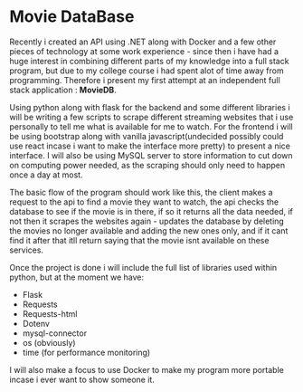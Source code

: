 # Movie DataBase

Recently i created an API using .NET along with Docker and a few other pieces of technology at some work experience - since then i have had a huge interest in combining different parts of my knowledge into a full stack program, but due to my college course i had spent alot of time away from programming. Therefore i present my first attempt at an independent full stack application : **MovieDB**.

Using python along with flask for the backend and some different libraries i will be writing a few scripts to scrape different streaming websites that i use personally to tell me what is available for me to watch. For the frontend i will be using bootstrap along with vanilla javascript(undecided possibly could use react incase i want to make the interface more pretty) to present a nice interface. I will also be using MySQL server to store information to cut down on computing power needed, as the scraping should only need to happen once a day at most.

The basic flow of the program should work like this, the client makes a request to the api to find a movie they want to watch, the api checks the database to see if the movie is in there, if so it returns all the data needed, if not then it scrapes the websites again - updates the database by deleting the movies no longer available and adding the new ones only, and if it cant find it after that itll return saying that the movie isnt available on these services.

Once the project is done i will include the full list of libraries used within python, but at the moment we have:
- Flask
- Requests
- Requests-html
- Dotenv
- mysql-connector
- os (obviously)
- time (for performance monitoring)


I will also make a focus to use Docker to make my program more portable incase i ever want to show someone it.
